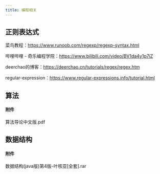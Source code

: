 ```yaml
---
title: 编程相关
---
```


## 正则表达式

菜鸟教程：<https://www.runoob.com/regexp/regexp-syntax.html>

哔哩哔哩 - 奇乐编程学院：<https://www.bilibili.com/video/BV1da4y1p7iZ>

deerchao的博客：<https://deerchao.cn/tutorials/regex/regex.htm>

regular-expression：<https://www.regular-expressions.info/tutorial.html>

## 算法

#### 附件

<a :href="$withBase('/files/算法/算法导论中文版.pdf')" download>算法导论中文版.pdf</a>

## 数据结构

#### 附件

<a :href="$withBase('/files/算法/数据结构(java版)第4版-叶核亚[全套].rar')" download>数据结构(java版)第4版-叶核亚[全套].rar</a>